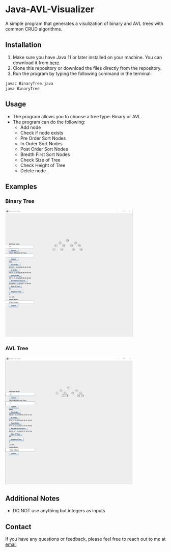 # Java-AVL-Visualizer

A simple program that generates a visulization of binary and AVL trees with common CRUD algorithms.

## Installation

1. Make sure you have Java 11 or later installed on your machine. You can download it from [here](https://www.oracle.com/java/technologies/javase-downloads.html).
2. Clone this repository or download the files directly from the repository.
3. Run the program by typing the following command in the terminal:
```terminal
javac BinaryTree.java
java BinaryTree
```

## Usage

- The program allows you to choose a tree type: Binary or AVL.
- The program can do the following:
  - Add node
  - Check if node exists
  - Pre Order Sort Nodes
  - In Order Sort Nodes
  - Post Order Sort Nodes
  - Bredth First Sort Nodes
  - Check Size of Tree
  - Check Height of Tree
  - Delete node

## Examples

### Binary Tree
<img src="BinaryTreeProgram.png" width="400" height="400">

### AVL Tree
<img src="AVLTreeProgram.png" width="400" height="400">

## Additional Notes
 - DO NOT use anything but integers as inputs

## Contact

If you have any questions or feedback, please feel free to reach out to me at [email](mailto:elliotfayman@gmail.com)



